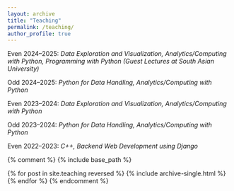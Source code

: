 ```yaml
---
layout: archive
title: "Teaching"
permalink: /teaching/
author_profile: true
---
```



Even 2024–2025: *Data Exploration and Visualization, Analytics/Computing with Python, Programming with Python (Guest Lectures at South Asian University)*<br>

Odd 2024–2025: *Python for Data Handling, Analytics/Computing with Python*<br>

Even 2023–2024: *Data Exploration and Visualization, Analytics/Computing with Python*<br>

Odd 2023–2024: *Python for Data Handling, Analytics/Computing with Python*<br>

Even 2022–2023: *C++, Backend Web Development using Django*<br>




{% comment %}
{% include base_path %}

{% for post in site.teaching reversed %}
  {% include archive-single.html %}
{% endfor %}
{% endcomment %}

